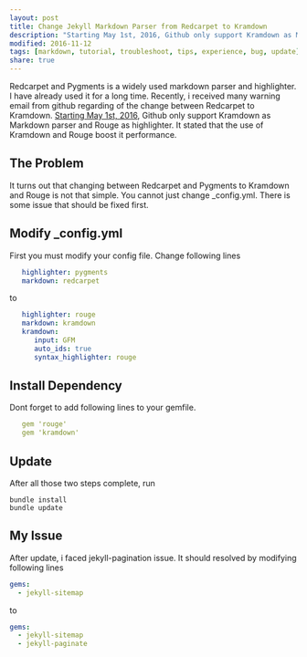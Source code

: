 ```yaml
---
layout: post
title: Change Jekyll Markdown Parser from Redcarpet to Kramdown
description: "Starting May 1st, 2016, Github only support Kramdown as Markdown parser. This post is about what you should done on updating Redcarpet to Kramdown."
modified: 2016-11-12
tags: [markdown, tutorial, troubleshoot, tips, experience, bug, update]
share: true
---
```


Redcarpet and Pygments is a widely used markdown parser and highlighter. I have already used it for a long time. Recently, i received many warning email from github regarding of the change between Redcarpet to Kramdown. [Starting May 1st, 2016](https://github.com/blog/2100-github-pages-now-faster-and-simpler-with-jekyll-3-0), Github only support Kramdown as Markdown parser and Rouge as highlighter. It stated that the use of Kramdown and Rouge boost it performance.

## The Problem
It turns out that changing between Redcarpet and Pygments to Kramdown and Rouge is not that simple. You cannot just change _config.yml. There is some issue that should be fixed first.

## Modify _config.yml
First you must modify your config file. Change following lines

```yaml
   highlighter: pygments
   markdown: redcarpet
```

to

```yaml
   highlighter: rouge
   markdown: kramdown
   kramdown:
      input: GFM
      auto_ids: true
      syntax_highlighter: rouge
```

## Install Dependency
Dont forget to add following lines to your gemfile.

```yaml
   gem 'rouge'
   gem 'kramdown'
```

## Update
After all those two steps complete, run

    bundle install
    bundle update

## My Issue
After update, i faced jekyll-pagination issue. It should resolved by modifying following lines

```yaml
gems:
  - jekyll-sitemap
```

to

```yaml
gems:
  - jekyll-sitemap
  - jekyll-paginate
```